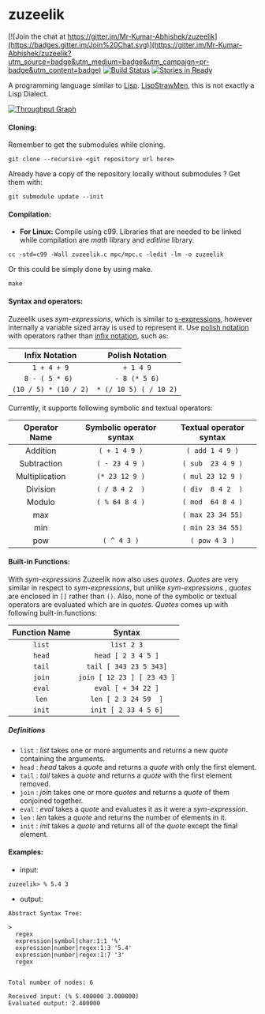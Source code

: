 # zuzeelik

[![Join the chat at https://gitter.im/Mr-Kumar-Abhishek/zuzeelik](https://badges.gitter.im/Join%20Chat.svg)](https://gitter.im/Mr-Kumar-Abhishek/zuzeelik?utm_source=badge&utm_medium=badge&utm_campaign=pr-badge&utm_content=badge) [![Build Status](https://travis-ci.org/Mr-Kumar-Abhishek/zuzeelik.svg?branch=master)](https://travis-ci.org/Mr-Kumar-Abhishek/zuzeelik) [![Stories in Ready](https://badge.waffle.io/Mr-Kumar-Abhishek/zuzeelik.png?label=ready&title=Ready)](https://waffle.io/Mr-Kumar-Abhishek/zuzeelik)

A programming language similar to [Lisp](https://en.wikipedia.org/wiki/Lisp_%28programming_language%29). [LispStrawMen](http://c2.com/cgi/wiki?LispStrawMen), this is not exactly a Lisp Dialect. 

[![Throughput Graph](https://graphs.waffle.io/Mr-Kumar-Abhishek/zuzeelik/throughput.svg)](https://waffle.io/Mr-Kumar-Abhishek/zuzeelik/metrics)

#### Cloning:

Remember to get the submodules while cloning.
```
git clone --recursive <git repository url here>
```
Already have a copy of the repository locally without submodules ? Get them with:
```
git submodule update --init
```

#### Compilation:

* **For Linux:**
Compile using c99. Libraries that are needed to be linked while compilation are *math* library and *editline* library.

``` 
cc -std=c99 -Wall zuzeelik.c mpc/mpc.c -ledit -lm -o zuzeelik
```
Or this could be simply done by using make.

```
make
```

#### Syntax and operators:

Zuzeelik uses *sym-expressions*, which is similar to [s-expressions](https://en.wikipedia.org/wiki/S-expression), however internally a variable sized array is used to represent it. Use [polish notation](http://en.wikipedia.org/wiki/Polish_notation) with operators rather than [infix notation](https://en.wikipedia.org/wiki/Infix_notation), such as:

|     Infix Notation    |      Polish Notation     |
|:---------------------:|:------------------------:|
|     `1 + 4 + 9`       |       `+ 1 4 9`       
|   `8 - ( 5 * 6) `     |   `- 8 (* 5 6)`        
| `(10 / 5) * (10 / 2)` |  `* (/ 10 5) ( / 10 2)`   


Currently, it supports following symbolic and textual operators:


|     Operator Name     | Symbolic operator syntax | Textual operator syntax
|:---------------------:|:------------------------:|:----------------------:
|        Addition       |       `( + 1 4 9 )`      |     `( add 1 4 9 )`    
|      Subtraction      |       `( - 23 4 9 )`     |    `( sub  23 4 9 )`
|     Multiplication    |       `(* 23 12 9 )`     |    `( mul 23 12 9 )`     
|       Division        |       `( / 8 4 2  )`     |    `( div  8 4 2  )`  
|        Modulo         |       `( % 64 8 4 )`     |    `( mod  64 8 4 )`   
|         max           |                          |    `( max 23 34 55)`  
|         min           |                          |    `( min 23 34 55)` 
|         pow           |        `( ^ 4 3 )`       |      `( pow 4 3 )`  

#### Built-in Functions:

With *sym-expressions* Zuzeelik now also uses *quotes*. *Quotes* are very similar in respect to *sym-expressions*, but unlike *sym-expressions* , *quotes* are enclosed in `[]` rather than `()`. Also, none of the symbolic or textual operators are
evaluated which are in *quotes*. *Quotes* comes up with following built-in functions:

|   Function Name   |            Syntax       
|:-----------------:|:------------------------------:
|       `list`      |   `list 2 3`                   
|       `head`      |   `head [ 2 3 4 5 ]`           
|       `tail`      |   `tail [ 343 23 5 343]`       
|       `join`      |   `join [ 12 23 ] [ 23 43 ]`   
|       `eval`      |   `eval [ + 34 22 ]`          
|       `len`       |   `len [ 2 3 24 59  ]`         
|       `init`      |   `init [ 2 33 4 5 6]`         

##### Definitions

* `list` : *list* takes one or more arguments and returns a new *quote* containing the arguments.
* `head` : *head* takes a *quote* and returns a *quote* with only the first element.
* `tail` : *tail* takes a *quote* and returns a *quote* with the first element removed.
* `join` : *join* takes one or more *quotes* and returns a *quote* of them conjoined together.
* `eval` : *eval* takes a *quote* and evaluates it as it were a *sym-expression*.
* `len`  : *len* takes a *quote* and returns the number of elements in it.
* `init` : *init* takes a *quote* and returns all of the *quote* except the final element.

#### Examples:
* input: 
 ```
zuzeelik> % 5.4 3
 ```
 
* output:
```
Abstract Syntax Tree:

> 
  regex 
  expression|symbol|char:1:1 '%'
  expression|number|regex:1:3 '5.4'
  expression|number|regex:1:7 '3'
  regex 


Total number of nodes: 6

Received input: (% 5.400000 3.000000)
Evaluated output: 2.400000


```
